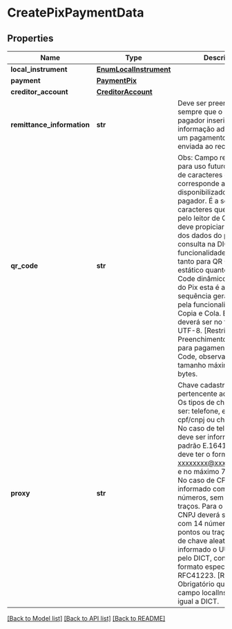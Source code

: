 # CreatePixPaymentData

## Properties
Name | Type | Description | Notes
------------ | ------------- | ------------- | -------------
**local_instrument** | [**EnumLocalInstrument**](EnumLocalInstrument.md) |  | 
**payment** | [**PaymentPix**](PaymentPix.md) |  | 
**creditor_account** | [**CreditorAccount**](CreditorAccount.md) |  | 
**remittance_information** | **str** | Deve ser preenchido sempre que o usuário pagador inserir alguma informação adicional em um pagamento, a ser enviada ao recebedor.  | [optional] 
**qr_code** | **str** | Obs: Campo reservado para uso futuro.   Sequência de caracteres que corresponde ao QR Code disponibilizado para o pagador.   É a sequência de caracteres que seria lida pelo leitor de QR Code, e deve propiciar o retorno dos dados do pagador após consulta na DICT.   Essa funcionalidade é possível tanto para QR Code estático quanto para QR Code dinâmico.   No arranjo do Pix esta é a mesma sequência gerada e/ou lida pela funcionalidade Pix Copia e Cola.   Este campo deverá ser no formato UTF-8.   [Restrição] Preenchimento obrigatório para pagamentos por QR Code, observado o tamanho máximo de 512 bytes.  | [optional] 
**proxy** | **str** | Chave cadastrada no DICT pertencente ao recebedor. Os tipos de chaves podem ser: telefone, e-mail, cpf/cnpj ou chave aleatória.   No caso de telefone celular deve ser informado no padrão E.1641.   Para e-mail deve ter o formato xxxxxxxx@xxxxxxx.xxx(.xx) e no máximo 77 caracteres.   No caso de CPF deverá ser informado com 11 números, sem pontos ou traços.   Para o caso de CNPJ deverá ser informado com 14 números, sem pontos ou traços.   No caso de chave aleatória deve ser informado o UUID gerado pelo DICT, conforme formato especificado na RFC41223.   [Restrição] Obrigatório quando o campo localInstrument for igual a DICT.  | [optional] 

[[Back to Model list]](../README.md#documentation-for-models) [[Back to API list]](../README.md#documentation-for-api-endpoints) [[Back to README]](../README.md)


